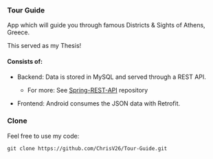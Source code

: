 ### Tour Guide 
  App which will guide you through famous Districts & Sights of Athens, Greece.
  
  This served as my Thesis!
  
#### Consists of:
- Backend: Data is stored in MySQL and served through a REST API. 

   - For more: See [Spring-REST-API](https://github.com/ChrisV26/Spring-REST-API) repository
- Frontend: Android consumes the JSON data with Retrofit.

### Clone 

Feel free to use my code:
```
git clone https://github.com/ChrisV26/Tour-Guide.git
```
